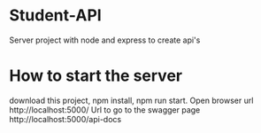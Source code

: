 # Student-API 

Server project with node and express to create api's

# How to start the server

download this project, npm install, npm run start. Open browser url http://localhost:5000/
Url to go to the swagger page http://localhost:5000/api-docs
